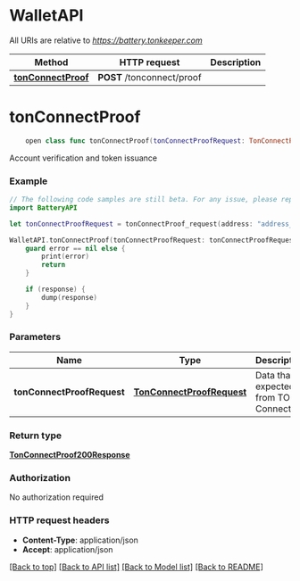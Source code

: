 # WalletAPI

All URIs are relative to *https://battery.tonkeeper.com*

Method | HTTP request | Description
------------- | ------------- | -------------
[**tonConnectProof**](WalletAPI.md#tonconnectproof) | **POST** /tonconnect/proof | 


# **tonConnectProof**
```swift
    open class func tonConnectProof(tonConnectProofRequest: TonConnectProofRequest, completion: @escaping (_ data: TonConnectProof200Response?, _ error: Error?) -> Void)
```



Account verification and token issuance

### Example
```swift
// The following code samples are still beta. For any issue, please report via http://github.com/OpenAPITools/openapi-generator/issues/new
import BatteryAPI

let tonConnectProofRequest = tonConnectProof_request(address: "address_example", proof: tonConnectProof_request_proof(timestamp: 123, domain: tonConnectProof_request_proof_domain(lengthBytes: 123, value: "value_example"), signature: "signature_example", payload: "payload_example", stateInit: "stateInit_example")) // TonConnectProofRequest | Data that is expected from TON Connect

WalletAPI.tonConnectProof(tonConnectProofRequest: tonConnectProofRequest) { (response, error) in
    guard error == nil else {
        print(error)
        return
    }

    if (response) {
        dump(response)
    }
}
```

### Parameters

Name | Type | Description  | Notes
------------- | ------------- | ------------- | -------------
 **tonConnectProofRequest** | [**TonConnectProofRequest**](TonConnectProofRequest.md) | Data that is expected from TON Connect | 

### Return type

[**TonConnectProof200Response**](TonConnectProof200Response.md)

### Authorization

No authorization required

### HTTP request headers

 - **Content-Type**: application/json
 - **Accept**: application/json

[[Back to top]](#) [[Back to API list]](../README.md#documentation-for-api-endpoints) [[Back to Model list]](../README.md#documentation-for-models) [[Back to README]](../README.md)

